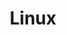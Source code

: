 ---
title: Linux
description: Cette partie permet la découverte de l'environnement Linux, ainsi que son utilisation en ligne de commande.
icon: i-devicon-linux
landing: true
navigation: false
---